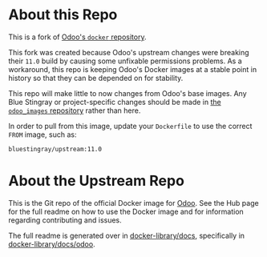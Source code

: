 About this Repo
======

This is a fork of [Odoo's `docker` repository](https://github.com/odoo/docker).

This fork was created because Odoo's upstream changes were breaking their `11.0`
build by causing some unfixable permissions problems. As a workaround, this repo
is keeping Odoo's Docker images at a stable point in history so that they can be
depended on for stability.

This repo will make little to now changes from Odoo's base images. Any
Blue Stingray or project-specific changes should be made in [the `odoo_images`
repository](https://github.com/gobluestingray/odoo_images) rather than here.

In order to pull from this image, update your `Dockerfile` to use the correct
`FROM` image, such as:

```
bluestingray/upstream:11.0
```

About the Upstream Repo
======

This is the Git repo of the official Docker image for [Odoo](https://registry.hub.docker.com/_/odoo/). See the Hub page for the full readme on how to use the Docker image and for information regarding contributing and issues.

The full readme is generated over in [docker-library/docs](https://github.com/docker-library/docs), specifically in [docker-library/docs/odoo](https://github.com/docker-library/docs/tree/master/odoo).

